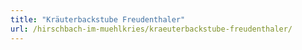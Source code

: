```yaml
---
title: "Kräuterbackstube Freudenthaler"
url: /hirschbach-im-muehlkries/kraeuterbackstube-freudenthaler/
---
```

